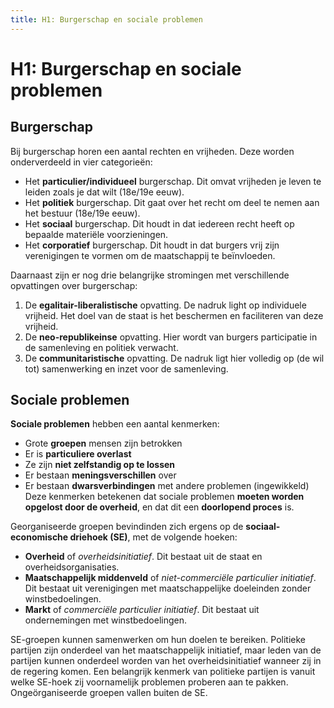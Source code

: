 ```yaml
---
title: H1: Burgerschap en sociale problemen
---
```

# H1: Burgerschap en sociale problemen

## Burgerschap
Bij burgerschap horen een aantal rechten en vrijheden. Deze worden onderverdeeld in vier categorieën:
  * Het **particulier/individueel** burgerschap. Dit omvat vrijheden je leven te leiden zoals je dat wilt (18e/19e eeuw).
  * Het **politiek** burgerschap. Dit gaat over het recht om deel te nemen aan het bestuur (18e/19e eeuw).
  * Het **sociaal** burgerschap. Dit houdt in dat iedereen recht heeft op bepaalde materiële voorzieningen.
  * Het **corporatief** burgerschap. Dit houdt in dat burgers vrij zijn verenigingen te vormen om de maatschappij te beïnvloeden.

Daarnaast zijn er nog drie belangrijke stromingen met verschillende opvattingen over burgerschap:
  1. De **egalitair-liberalistische** opvatting. De nadruk light op individuele vrijheid. Het doel van de staat is het beschermen en faciliteren van deze vrijheid.
  2. De **neo-republikeinse** opvatting. Hier wordt van burgers participatie in de samenleving en politiek verwacht.
  3. De **communitaristische** opvatting. De nadruk ligt hier volledig op (de wil tot) samenwerking en inzet voor de samenleving.

## Sociale problemen
**Sociale problemen** hebben een aantal kenmerken:
  * Grote **groepen** mensen zijn betrokken
  * Er is **particuliere overlast**
  * Ze zijn **niet zelfstandig op te lossen**
  * Er bestaan **meningsverschillen** over
  * Er bestaan **dwarsverbindingen** met andere problemen (ingewikkeld)
Deze kenmerken betekenen dat sociale problemen **moeten worden opgelost door de overheid**, en dat dit een **doorlopend proces** is.

Georganiseerde groepen bevindinden zich ergens op de **sociaal-economische driehoek (SE)**, met de volgende hoeken:
  * **Overheid** of *overheidsinitiatief*. Dit bestaat uit de staat en overheidsorganisaties.
  * **Maatschappelijk middenveld** of *niet-commerciële particulier initiatief*. Dit bestaat uit verenigingen met maatschappelijke doeleinden zonder winstbedoelingen.
  * **Markt** of *commerciële particulier initiatief*. Dit bestaat uit ondernemingen met winstbedoelingen.

SE-groepen kunnen samenwerken om hun doelen te bereiken. Politieke partijen zijn onderdeel van het maatschappelijk initiatief, maar leden van de partijen kunnen onderdeel worden van het overheidsinitiatief wanneer zij in de regering komen. Een belangrijk kenmerk van politieke partijen is vanuit welke SE-hoek zij voornamelijk problemen proberen aan te pakken. Ongeörganiseerde groepen vallen buiten de SE.
